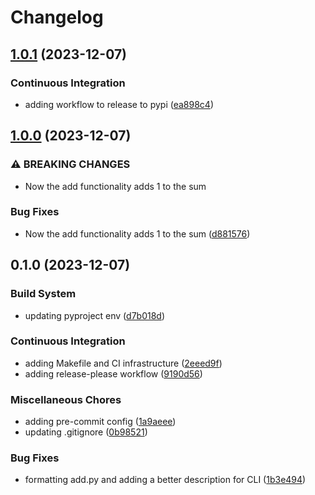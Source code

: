 # Changelog

## [1.0.1](https://github.com/leoisl/grp_meeting/compare/v1.0.0...v1.0.1) (2023-12-07)


### Continuous Integration

* adding workflow to release to pypi ([ea898c4](https://github.com/leoisl/grp_meeting/commit/ea898c43e4697f0003ad7214fa53488e4a5f4681))

## [1.0.0](https://github.com/leoisl/grp_meeting/compare/v0.1.0...v1.0.0) (2023-12-07)


### ⚠ BREAKING CHANGES

* Now the add functionality adds 1 to the sum

### Bug Fixes

* Now the add functionality adds 1 to the sum ([d881576](https://github.com/leoisl/grp_meeting/commit/d88157616d419b3c8ea90f081e0c3297c4463a54))

## 0.1.0 (2023-12-07)


### Build System

* updating pyproject env ([d7b018d](https://github.com/leoisl/grp_meeting/commit/d7b018d1e041eac3fc4566b306007a42bf563eee))


### Continuous Integration

* adding Makefile and CI infrastructure ([2eeed9f](https://github.com/leoisl/grp_meeting/commit/2eeed9f17c3df9282e1ee54d66a6537d602caf3c))
* adding release-please workflow ([9190d56](https://github.com/leoisl/grp_meeting/commit/9190d560d35cae40f6a9d06d66cf52ad47eb5c65))


### Miscellaneous Chores

* adding pre-commit config ([1a9aeee](https://github.com/leoisl/grp_meeting/commit/1a9aeee973596651b30129733d901a97a16e1f90))
* updating .gitignore ([0b98521](https://github.com/leoisl/grp_meeting/commit/0b985211eb01c08b4f146ea5f34ea3ec7e9d1ce1))


### Bug Fixes

* formatting add.py and adding a better description for CLI ([1b3e494](https://github.com/leoisl/grp_meeting/commit/1b3e4948a3a3f5d6e877034330b43c8b686ab3e5))
